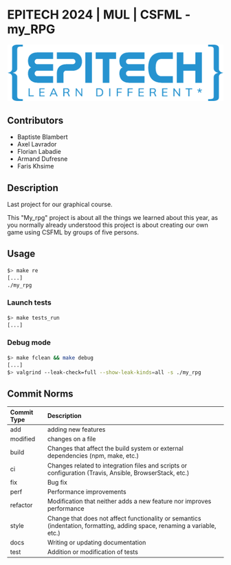 # EPITECH 2024 | MUL | CSFML - my_RPG

<img src="assets/doc_readme/Epitech_banner.png" alt="Architecture">

## Contributors

- Baptiste Blambert
- Axel Lavrador
- Florian Labadie
- Armand Dufresne
- Faris Khsime

## Description

Last project for our graphical course.

This "My_rpg" project is about all the things we learned about this year, as you normally already understood this project is about creating our own game using CSFML by groups of five persons.


## Usage

```bash
$> make re
[...]
./my_rpg
```

### Launch tests

```bash
$> make tests_run
[...]
```

### Debug mode

```bash
$> make fclean && make debug
[...]
$> valgrind --leak-check=full --show-leak-kinds=all -s ./my_rpg
```

## Commit Norms

| Commit Type | Description                                                                                                               |
|:------------|:--------------------------------------------------------------------------------------------------------------------------|
| add         | adding new features                                                                                                       |
| modified    | changes on a file                                                                                                         |
| build       | Changes that affect the build system or external dependencies (npm, make, etc.)                                           |
| ci          | Changes related to integration files and scripts or configuration (Travis, Ansible, BrowserStack, etc.)                   |
| fix         | Bug fix                                                                                                                   |
| perf        | Performance improvements                                                                                                  |
| refactor    | Modification that neither adds a new feature nor improves performance                                                     |
| style       | Change that does not affect functionality or semantics (indentation, formatting, adding space, renaming a variable, etc.) |
| docs        | Writing or updating documentation                                                                                         |
| test        | Addition or modification of tests                                                                                         |

